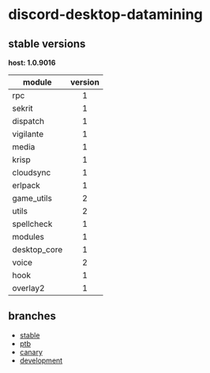 # discord-desktop-datamining

## stable versions

**host: 1.0.9016**

| module | version |
| ------ | :-----: |
| rpc | 1 |
| sekrit | 1 |
| dispatch | 1 |
| vigilante | 1 |
| media | 1 |
| krisp | 1 |
| cloudsync | 1 |
| erlpack | 1 |
| game_utils | 2 |
| utils | 2 |
| spellcheck | 1 |
| modules | 1 |
| desktop_core | 1 |
| voice | 2 |
| hook | 1 |
| overlay2 | 1 |

## branches

- [stable](https://github.com/OpenAsar/discord-desktop-datamining/tree/stable)
- [ptb](https://github.com/OpenAsar/discord-desktop-datamining/tree/ptb)
- [canary](https://github.com/OpenAsar/discord-desktop-datamining/tree/canary)
- [development](https://github.com/OpenAsar/discord-desktop-datamining/tree/development)
